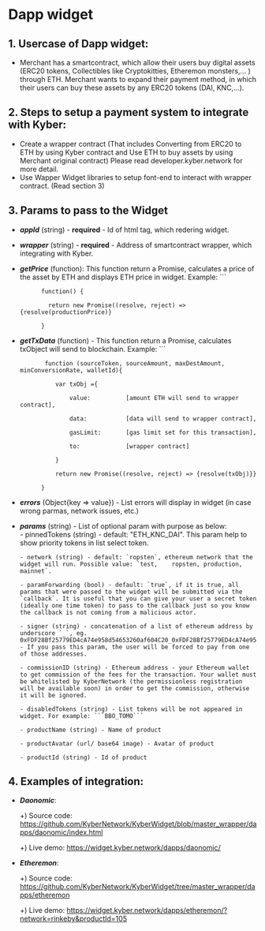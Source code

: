 # Dapp widget

## 1. Usercase of Dapp widget:
  - Merchant has a smartcontract, which allow their users buy digital assets 
    (ERC20 tokens, Collectibles like Cryptokitties, Etheremon monsters,... ) through ETH. 
    Merchant wants to expand their payment method, in which their users can buy these assets by any ERC20 tokens (DAI, KNC,...).
    
## 2. Steps to setup a payment system to integrate with Kyber:
  - Create a wrapper contract 
    (That includes Converting from ERC20 to ETH by using Kyber contract and Use ETH to buy assets by using Merchant original contract)
    Please read developer.kyber.network for more detail.
  - Use Wapper Widget libraries to setup font-end to interact with wrapper contract. (Read section 3)
  
## 3. Params to pass to the Widget
- ***appId*** (string) - **required** - Id of html tag, which redering widget.
- ***wrapper*** (string) - **required** - Address of smartcontract wrapper, which integrating with Kyber.
- ***getPrice*** (function): This function return a Promise, calculates a price of the asset by ETH and displays ETH price in widget. Example: 
            ```
            
            function() { 
            
              return new Promise((resolve, reject) => {resolve(productionPrice)}
              
            }
           
- ***getTxData*** (function) - This function return a Promise, calculates txObject will send to blockchain. Example:
            ```
            
             function (sourceToken, sourceAmount, maxDestAmount, minConversionRate, walletId){
             
                var txObj ={
                
                    value:          [amount ETH will send to wrapper contract],
                    
                    data:           [data will send to wrapper contract],
                    
                    gasLimit:       [gas limit set for this transaction],
                    
                    to:             [wrapper contract]
                    
                }
                
                return new Promise((resolve, reject) => {resolve(txObj)}}
                
            }
     
- ***errors*** (Object{key => value}) - List errors will display in widget (in case wrong parmas, network issues, etc.)
- ***params*** (string) - List of optional param with purpose as below:    
      - pinnedTokens (string) - default: "ETH_KNC_DAI". This param help to show priority tokens in list select token.
      
      - network (string) - default: `ropsten`, ethereum network that the widget will run. Possible value: `test,    ropsten, production, mainnet`.
      
      - paramForwarding (bool) - default: `true`, if it is true, all params that were passed to the widget will be submitted via the `callback`. It is useful that you can give your user a secret token (ideally one time token) to pass to the callback just so you know the callback is not coming from a malicious actor.
      
      - signer (string) - concatenation of a list of ethereum address by underscore `_`, eg. 0xFDF28Bf25779ED4cA74e958d54653260af604C20_0xFDF28Bf25779ED4cA74e958d54653260af604C20 - If you pass this param, the user will be forced to pay from one of those addresses.
      
      - commissionID (string) - Ethereum address - your Ethereum wallet to get commission of the fees for the transaction. Your wallet must be whitelisted by KyberNetwork (the permissionless registration will be available soon) in order to get the commission, otherwise it will be ignored.
      
      - disabledTokens (string) - List tokens will be not appeared in widget. For example: ```BBO_TOMO```
      
      - productName (string) - Name of product
      
      - productAvatar (url/ base64 image) - Avatar of product
      
      - productId (string) - Id of product

## 4. Examples of integration:
   - ***Daonomic***: 
   
       +) Source code: https://github.com/KyberNetwork/KyberWidget/blob/master_wrapper/dapps/daonomic/index.html
       
       +) Live demo: https://widget.kyber.network/dapps/daonomic/
               
   - ***Etheremon***: 
   
       +) Source code: https://github.com/KyberNetwork/KyberWidget/tree/master_wrapper/dapps/etheremon
       
       +) Live demo: https://widget.kyber.network/dapps/etheremon/?network=rinkeby&productId=105
   
   

